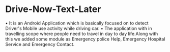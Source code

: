 # Drive-Now-Text-Later

•	It is an Android Application which is basically focused on to detect Driver's Mobile use activity while driving car.
•	The application with in travelling scope where people need to travel in day to day life.Along with this we added some module as Emergency police Help, Emergency Hospital Service and Emergency Contact.
